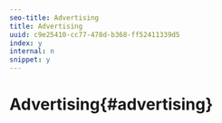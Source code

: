 ```yaml
---
seo-title: Advertising
title: Advertising
uuid: c9e25410-cc77-478d-b368-ff52411339d5
index: y
internal: n
snippet: y
---
```


# Advertising{#advertising}

